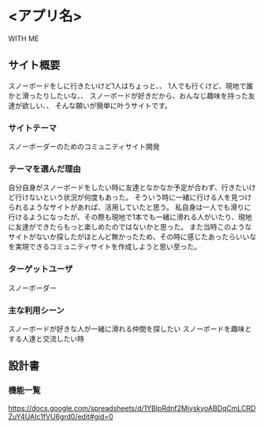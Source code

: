 # <アプリ名>
WITH ME

## サイト概要
スノーボードをしに行きたいけど1人はちょっと、、
1人でも行くけど、現地で誰かと滑ったりしたいな、、
スノーボードが好きだから、おんなじ趣味を持った友達が欲しい、、
そんな願いが簡単に叶うサイトです。

### サイトテーマ
スノーボーダーのためのコミュニティサイト開発

### テーマを選んだ理由
自分自身がスノーボードをしたい時に友達となかなか予定が合わず、行きたいけど行けないという状況が何度もあった。
そういう時に一緒に行ける人を見つけられるようなサイトがあれば、活用していたと思う。
私自身は一人でも滑りに行けるようになったが、その際も現地で1本でも一緒に滑れる人がいたり、現地に友達ができたらもっと楽しめたのではないかと思った。
また当時このようなサイトがないか探したがほとんど無かったため、その時に感じたあったらいいなを実現できるコミュニティサイトを作成しようと思い至った。

### ターゲットユーザ
スノーボーダー

### 主な利用シーン
スノーボードが好きな人が一緒に滑れる仲間を探したい
スノーボードを趣味とする人達と交流したい時

## 設計書

### 機能一覧
https://docs.google.com/spreadsheets/d/1YBlpRdnf2MjyskyoABDqCmLCRDZuY4UAIc1fVU6grd0/edit#gid=0